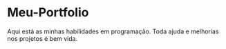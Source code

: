 # Meu-Portfolio
Aqui está as minhas habilidades em programação.
Toda ajuda e melhorias nos projetos é bem vida.
